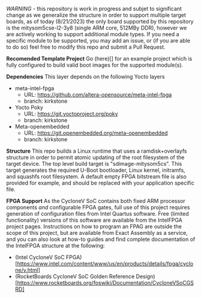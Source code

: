 _WARNING_ - this repository is work in progress and subjet to significant change
as we generalize the structure in order to support multiple target boards,
as of today (8/21/2023) the only board supported by this repository is the
mitysom5cse-l2-3y8 (single ARM core, 512MBy DDR), however we are actively
working to support additional module types. If you need a specific module
to be supported, you may add an issue, or (if you are able to do so) feel
free to modify this repo and submit a Pull Request.

**Recomended Template Project**
Go (here)[] for an example project which
is fully configured to build valid boot images for the supported module(s).

**Dependencies**
This layer depends on the following Yocto layers
* meta-intel-fpga
    * URL:  https://github.com/altera-opensource/meta-intel-fpga 
    * branch: kirkstone
* Yocto Poky
    * URL:  https://git.yoctoproject.org/poky
    * branch: kirkstone
* Meta-openembedded
    * URL:  https://git.openembedded.org/meta-openembedded
    * branch: kirkstone

**Structure**
This repo builds a Linux runtime that uses a ramdisk+overlayfs structure in order
to permit atomic updating of the root filesystem of the target device. The top level
build target is "sdimage-mitysom5cs". This target generates the required U-Boot
bootloader, Linux kernel, initramfs, and squashfs root filesystem. A default empty
FPGA bitstream file is also provided for example, and should be replaced with your
application specific file.

**FPGA Support**
As the CycloneV SoC contains both fixed ARM processor components _and_ configurable
FPGA gates, full use of this project requires generation of configuration files from
Intel Quartus software. Free (limited functionality) versions of this software are
available from the IntelFPGA project pages. Instructions on how to program an FPAG
are outside the scope of this project, but are available from Exact Assembly as a 
service, and you can also look at how-to guides and find complete documentation of
the IntelFPGA structure at the following:
* (Intel CycloneV SoC FPGA)[https://www.intel.com/content/www/us/en/products/details/fpga/cyclone/v.html]
* (RocketBoards CycloneV SoC Golden Reference Design)[https://www.rocketboards.org/foswiki/Documentation/CycloneVSoCGSRD]
